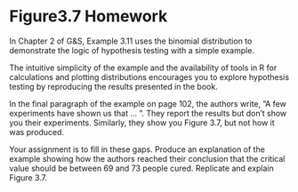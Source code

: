# Figure3.7 Homework

In Chapter 2 of G&S, Example 3.11 uses the binomial distribution to demonstrate the logic of
hypothesis testing with a simple example.

The intuitive simplicity of the example and the availability of tools in R for calculations and plotting
distributions encourages you to explore hypothesis testing by reproducing the results presented in
the book.

In the final paragraph of the example on page 102, the authors write, ”A few experiments have
shown us that ... ”. They report the results but don’t show you their experiments. Similarly, they
show you Figure 3.7, but not how it was produced.

Your assignment is to fill in these gaps. Produce an explanation of the example showing how the
authors reached their conclusion that the critical value should be between 69 and 73 people cured.
Replicate and explain Figure 3.7.
